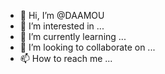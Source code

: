 - 👋 Hi, I’m @DAAMOU
- 👀 I’m interested in ...
- 🌱 I’m currently learning ...
- 💞️ I’m looking to collaborate on ...
- 📫 How to reach me ...

<!---
DAAMOU/DAAMOU is a ✨ special ✨ repository because its `README.md` (this file) appears on your GitHub profile.
You can click the Preview link to take a look at your changes.
--->
